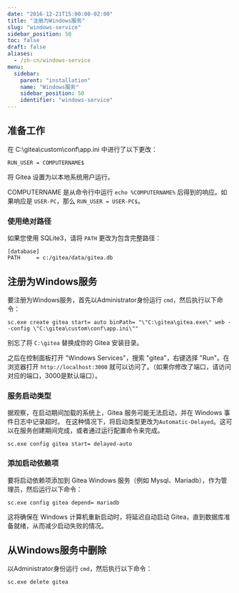 ```yaml
---
date: "2016-12-21T15:00:00-02:00"
title: "注册为Windows服务"
slug: "windows-service"
sidebar_position: 50
toc: false
draft: false
aliases:
  - /zh-cn/windows-service
menu:
  sidebar:
    parent: "installation"
    name: "Windows服务"
    sidebar_position: 50
    identifier: "windows-service"
---
```


## 准备工作

在 C:\gitea\custom\conf\app.ini 中进行了以下更改：

```
RUN_USER = COMPUTERNAME$
```

将 Gitea 设置为以本地系统用户运行。

COMPUTERNAME 是从命令行中运行 `echo %COMPUTERNAME%` 后得到的响应。如果响应是 `USER-PC`，那么 `RUN_USER = USER-PC$`。

### 使用绝对路径

如果您使用 SQLite3，请将 `PATH` 更改为包含完整路径：

```
[database]
PATH     = c:/gitea/data/gitea.db
```

## 注册为Windows服务

要注册为Windows服务，首先以Administrator身份运行 `cmd`，然后执行以下命令：

```
sc.exe create gitea start= auto binPath= "\"C:\gitea\gitea.exe\" web --config \"C:\gitea\custom\conf\app.ini\""
```

别忘了将 `C:\gitea` 替换成你的 Gitea 安装目录。

之后在控制面板打开 "Windows Services"，搜索 "gitea"，右键选择 "Run"。在浏览器打开 `http://localhost:3000` 就可以访问了。（如果你修改了端口，请访问对应的端口，3000是默认端口）。

### 服务启动类型
据观察，在启动期间加载的系统上，Gitea 服务可能无法启动，并在 Windows 事件日志中记录超时。
在这种情况下，将启动类型更改为`Automatic-Delayed`。这可以在服务创建期间完成，或者通过运行配置命令来完成。

```
sc.exe config gitea start= delayed-auto
```

### 添加启动依赖项

要将启动依赖项添加到 Gitea Windows 服务（例如 Mysql、Mariadb），作为管理员，然后运行以下命令：

```
sc.exe config gitea depend= mariadb
```

这将确保在 Windows 计算机重新启动时，将延迟自动启动 Gitea，直到数据库准备就绪，从而减少启动失败的情况。

## 从Windows服务中删除

以Administrator身份运行 `cmd`，然后执行以下命令：

```
sc.exe delete gitea
```
